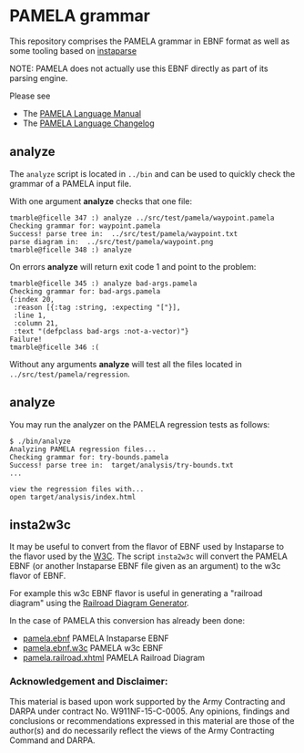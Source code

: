 PAMELA grammar
==============

This repository comprises the PAMELA grammar in EBNF format
as well as some tooling based on [instaparse](https://github.com/Engelberg/instaparse)

NOTE: PAMELA does not actually use this EBNF directly as
part of its parsing engine.

Please see
* The [PAMELA Language Manual](doc/PAMELA.md)
* The [PAMELA Language Changelog](doc/CHANGELOG.md)


## analyze

The `analyze` script is located in `../bin` and can be used
to quickly check the grammar of a PAMELA input file.

With one argument **analyze** checks that one file:
````
tmarble@ficelle 347 :) analyze ../src/test/pamela/waypoint.pamela
Checking grammar for: waypoint.pamela
Success! parse tree in:  ../src/test/pamela/waypoint.txt
parse diagram in:  ../src/test/pamela/waypoint.png
tmarble@ficelle 348 :) analyze

````

On errors **analyze** will return exit code 1 and point to the problem:
````
tmarble@ficelle 345 :) analyze bad-args.pamela
Checking grammar for: bad-args.pamela
{:index 20,
 :reason [{:tag :string, :expecting "["}],
 :line 1,
 :column 21,
 :text "(defpclass bad-args :not-a-vector)"}
Failure!
tmarble@ficelle 346 :(
````

Without any arguments **analyze** will test all the files located
in `../src/test/pamela/regression`.

## analyze

You may run the analyzer on the PAMELA regression tests as follows:

````
$ ./bin/analyze
Analyzing PAMELA regression files...
Checking grammar for: try-bounds.pamela
Success! parse tree in:  target/analysis/try-bounds.txt
...

view the regression files with...
open target/analysis/index.html
````

## insta2w3c

It may be useful to convert from the flavor of EBNF used by
Instaparse to the flavor used by the [W3C](https://www.w3.org/TR/xquery/#EBNFNotation). The script `insta2w3c` will convert the PAMELA EBNF
(or another Instaparse EBNF file given as an argument)
to the w3c flavor of EBNF.

For example this w3c EBNF flavor is useful in generating
a "railroad diagram" using the
[Railroad Diagram Generator](http://www.bottlecaps.de/rr/ui).

In the case of PAMELA this conversion has already been done:

* [pamela.ebnf](resources/data/pamela.ebnf) PAMELA Instaparse EBNF
* [pamela.ebnf.w3c](resources/data/pamela.ebnf.w3c) PAMELA w3c EBNF
* [pamela.railroad.xhtml](http://dollabs.github.io/pamela/doc/pamela.railroad.xhtml) PAMELA Railroad Diagram

### Acknowledgement and Disclaimer:
This material is based upon work supported by the Army Contracting
and DARPA under contract No. W911NF-15-C-0005.
Any opinions, findings and conclusions or recommendations expressed
in this material are those of the author(s) and do necessarily reflect the
views of the Army Contracting Command and DARPA.

